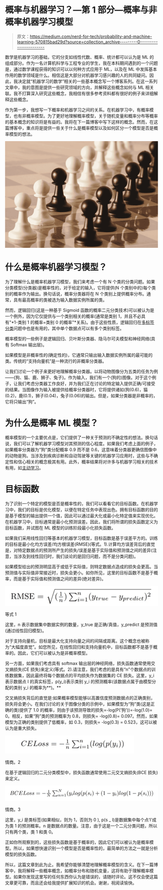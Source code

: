 # 概率与机器学习？—第 1 部分—概率与非概率机器学习模型

> 原文：<https://medium.com/nerd-for-tech/probability-and-machine-learning-570815bad29d?source=collection_archive---------0----------------------->

数学是机器学习的基础，它的分支如线性代数、概率、统计都可以认为是 ML 的组成部分。作为一名计算机科学与工程专业的学生，我在本科期间遇到的一个问题是，通过数学课程获得的知识可以以何种方式应用于 ML，以及在 ML 中发挥基本作用的数学领域是什么。相信这是大部分对机器学习感兴趣的人的共同疑问。因此，我决定就“机器学习的数学”相关的一些基本概念写一个博客系列。在这一系列文章中，我的意图是提供一些研究领域的方向，并解释这些概念如何与 ML 相关联。我不打算深入研究这些概念，我相信有很多参考资料都有很好的例子来详细解释这些概念。

作为第一步，我想写一下概率和机器学习之间的关系。在机器学习中，有概率模型，也有非概率模型。为了更好地理解概率模型，关于随机变量和概率分布等概率的基本概念的知识将是有益的。我将在下一篇博客中写下这样的概念。然而，在这篇博客中，重点将是提供一些关于什么是概率模型以及如何区分一个模型是否是概率模型的想法。

![](img/aacfb93b8b4c00513f7aafdbfea12c95.png)

# 什么是概率机器学习模型？

为了理解什么是概率机器学习模型，我们来考虑一个有 N 个类的分类问题。如果分类模型(分类器)是概率性的，对于给定的输入，它将提供(N 个类别中的)每个类别的概率作为输出。换句话说，概率分类器将在 N 个类别上提供概率分布。通常，具有最高概率的类被选为输入数据实例所属的类。

然而，逻辑回归(这是一种基于 Sigmoid 函数的概率二元分类技术)可以被认为是一个例外，因为它仅提供与一个类别相关的概率(通常是类别 1，并且不必具有"*1-类别 1 的概率=类别 0 的概率"*关系)。由于这些性质，逻辑回归在[多标签分类](https://en.wikipedia.org/wiki/Multi-label_classification)问题中也是有用的，其中单个数据点可以有多个类别标签。

概率模型的一些例子是逻辑回归、贝叶斯分类器、隐马尔可夫模型和神经网络(具有 Softmax 输出层)。

如果模型是非概率性的(确定性的)，它通常只输出输入数据实例所属的最可能的类。传统的“支持向量机”是一种流行的非概率分类器。

让我们讨论一个例子来更好地理解概率分类器。以将动物图像分为五类的任务为例——{狗、猫、鹿、狮子、兔子}。作为输入，我们有一个(狗的)图像。对于这个例子，让我们考虑分类器工作良好，并为我们正在讨论的特定输入提供正确/可接受的结果。当图像作为输入被提供给概率分类器时，它将提供诸如(狗(0.6)，猫(0.2)，鹿(0.1)，狮子(0.04)，兔子(0.06)的输出。但是，如果分类器是非概率的，它将只输出“狗”。

# 为什么是概率 ML 模型？

概率模型的一个主要优点是，它们提供了一种关于预测的不确定性的想法。换句话说，我们可以了解机器学习模型对其预测的信心程度。如果我们考虑上面的例子，如果概率分类器为“狗”类分配概率 0.9 而不是 0.6，这意味着分类器更确信图像中的动物是狗。当涉及到疾病诊断和自动驾驶等关键的机器学习应用时，这些与不确定性和信心相关的概念极其有用。此外，概率结果将对许多与机器学习相关的技术有用，如[主动学习](https://en.wikipedia.org/wiki/Active_learning_(machine_learning))。

# 目标函数

为了识别一个特定的模型是否是概率性的，我们可以看看它的目标函数。在机器学习中，我们的目标是优化模型，以便在特定任务中表现出色。拥有目标函数的目的是基于模型的输出提供一个值，因此可以通过最大化或最小化特定值来实现优化。在机器学习中，目标通常是最小化预测误差。因此，我们将所谓的损失函数定义为目标函数，并试图在 ML 模型的训练阶段最小化损失函数。

如果我们采用线性回归等基本的机器学习模型，目标函数是基于误差平方的。训练的目标是最小化均方误差/均方根误差(RMSE)(等式。1).计算均方误差背后的直觉是，对特定数据点的预测所产生的损失/误差是基于实际值和预测值之间的差异(注意，当涉及到线性回归时，我们谈论的是回归问题，而不是分类问题)。

如果模型给出的预测明显高于或低于实际值，则特定数据点造成的损失会更高。当预测值与实际值非常接近时，损失会更小。如你所见，这里的目标函数不是基于概率，而是基于实际值和预测值之间的差异(绝对差异)。

![](img/230f0eea6fe94bc6f980da041c2f8390.png)

等式 1

这里，n 表示数据集中数据实例的数量，y_true 是正确/真值，y_predict 是预测值(通过线性回归模型)。

对于支持向量机，目标是最大化支持向量之间的间隔或距离。这个概念也被称为“大幅度直觉”。如您所见，在线性回归和支持向量机中，目标函数都不是基于概率的。因此，它们可以被认为是非概率模型。

另一方面，如果我们考虑具有 softmax 输出层的神经网络，损失函数通常使用交叉熵损失(CE 损失)来定义(等式。2).请注意，我们考虑的是具有“n”个数据点的训练数据集，因此最终将每个数据点的平均损失作为数据集的 CE 损失。这里，y_i 表示数据点 I 的真实标签，p(y_i)表示类别 y_i 的预测概率(该数据点属于由模型分配的类别 y_i 的概率为**)。**

交叉熵损失背后的直觉是:如果概率模型能够以高置信度预测数据点的正确类别，损失将会更小。在我们讨论的关于图像分类的示例中，如果模型为“狗”类(这是正确的类)提供了 1.0 的概率，则由于该预测导致的损失=-log(P(‘狗’))=-log(1.0)= 0。相反，如果“狗”类的预测概率为 0.8，则损失= -log(0.8)= 0.097。然而，如果模型为正确的类别提供了低概率，如 0.3，则损失= -log(0.3) = 0.523，这可以被认为是重大损失。

![](img/89f5da261d31baf8c75a13bd3ae83e72.png)

情商。2

在基于逻辑回归的二元分类模型中，损失函数通常使用二元交叉熵损失(BCE 损失)来定义。

![](img/c637a7af6e489b069999d9871afd43b1.png)

情商。3

这里，y_i 是类标签(如果相似，则为 1，否则为 0 ), p(s _ I)是数据集中每个点‘I’成为类 1 的预测概率。n 是数据点的数量。注意，由于这是一个二元分类问题，所以只有两个类，类 1 和类 0。

正如你所观察到的，这些损失函数是基于概率的，因此它们可以被认为是概率模型。所以，如果想快速识别一个模型是否是概率性的，最简单的方法之一就是分析模型的损失函数。

所以，这篇文章到此为止。我希望你能够清楚地理解概率模型的含义。在下一篇博客中，我将解释一些概率概念，如概率分布和随机变量，这将有助于理解概率模型。如果你发现这里写的任何东西你认为是错误的，请随时评论。这不仅会使这篇文章更可靠，而且还会给我提供扩展知识的机会。谢谢，祝阅读愉快。